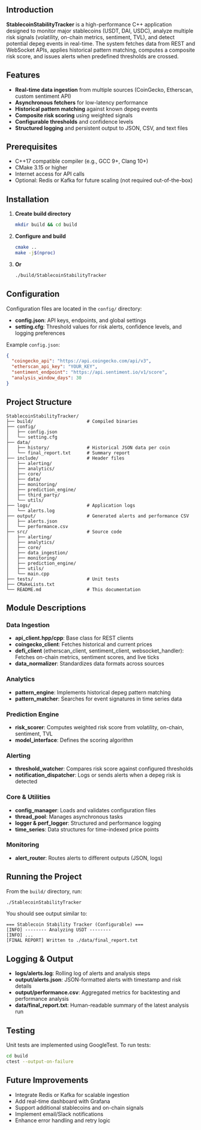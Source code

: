 ## Introduction

**StablecoinStabilityTracker** is a high-performance C++ application designed to monitor major stablecoins (USDT, DAI, USDC), analyze multiple risk signals (volatility, on-chain metrics, sentiment, TVL), and detect potential depeg events in real-time. The system fetches data from REST and WebSocket APIs, applies historical pattern matching, computes a composite risk score, and issues alerts when predefined thresholds are crossed.

## Features

* **Real-time data ingestion** from multiple sources (CoinGecko, Etherscan, custom sentiment API)
* **Asynchronous fetchers** for low-latency performance
* **Historical pattern matching** against known depeg events
* **Composite risk scoring** using weighted signals
* **Configurable thresholds** and confidence levels
* **Structured logging** and persistent output to JSON, CSV, and text files

## Prerequisites

* C++17 compatible compiler (e.g., GCC 9+, Clang 10+)
* CMake 3.15 or higher
* Internet access for API calls
* Optional: Redis or Kafka for future scaling (not required out-of-the-box)

## Installation

1. **Create build directory**

   ```bash
   mkdir build && cd build
   ```
2. **Configure and build**

   ```bash
   cmake ..
   make -j$(nproc)
   ```
3. **Or**
    ```bash
    ./build/StablecoinStabilityTracker
    ```

## Configuration

Configuration files are located in the `config/` directory:

* **config.json**: API keys, endpoints, and global settings
* **setting.cfg**: Threshold values for risk alerts, confidence levels, and logging preferences

Example `config.json`:

```json
{
  "coingecko_api": "https://api.coingecko.com/api/v3",
  "etherscan_api_key": "YOUR_KEY",
  "sentiment_endpoint": "https://api.sentiment.io/v1/score",
  "analysis_window_days": 30
}
```

## Project Structure

```
StablecoinStabilityTracker/
├── build/                    # Compiled binaries
├── config/
│   ├── config.json
│   └── setting.cfg
├── data/
│   ├── history/              # Historical JSON data per coin
│   └── final_report.txt      # Summary report
├── include/                  # Header files
│   ├── alerting/
│   ├── analytics/
│   ├── core/
│   ├── data/
│   ├── monitoring/
│   ├── prediction_engine/
│   ├── third_party/
│   └── utils/
├── logs/                     # Application logs
│   └── alerts.log
├── output/                   # Generated alerts and performance CSV
│   ├── alerts.json
│   └── performance.csv
├── src/                      # Source code
│   ├── alerting/
│   ├── analytics/
│   ├── core/
│   ├── data_ingestion/
│   ├── monitoring/
│   ├── prediction_engine/
│   ├── utils/
│   └── main.cpp
├── tests/                    # Unit tests
├── CMakeLists.txt
└── README.md                 # This documentation
```

## Module Descriptions

### Data Ingestion

* **api\_client.hpp/cpp**: Base class for REST clients
* **coingecko\_client**: Fetches historical and current prices
* **defi\_client** (etherscan\_client, sentiment\_client, websocket\_handler): Fetches on-chain metrics, sentiment scores, and live ticks
* **data\_normalizer**: Standardizes data formats across sources

### Analytics

* **pattern\_engine**: Implements historical depeg pattern matching
* **pattern\_matcher**: Searches for event signatures in time series data

### Prediction Engine

* **risk\_scorer**: Computes weighted risk score from volatility, on-chain, sentiment, TVL
* **model\_interface**: Defines the scoring algorithm

### Alerting

* **threshold\_watcher**: Compares risk score against configured thresholds
* **notification\_dispatcher**: Logs or sends alerts when a depeg risk is detected

### Core & Utilities

* **config\_manager**: Loads and validates configuration files
* **thread\_pool**: Manages asynchronous tasks
* **logger & perf\_logger**: Structured and performance logging
* **time\_series**: Data structures for time-indexed price points

### Monitoring

* **alert\_router**: Routes alerts to different outputs (JSON, logs)

## Running the Project

From the `build/` directory, run:

```bash
./StablecoinStabilityTracker
```

You should see output similar to:

```
=== Stablecoin Stability Tracker (Configurable) ===
[INFO] -------- Analyzing USDT --------
[INFO] ...
[FINAL REPORT] Written to ./data/final_report.txt
```

## Logging & Output

* **logs/alerts.log**: Rolling log of alerts and analysis steps
* **output/alerts.json**: JSON-formatted alerts with timestamp and risk details
* **output/performance.csv**: Aggregated metrics for backtesting and performance analysis
* **data/final\_report.txt**: Human-readable summary of the latest analysis run

## Testing

Unit tests are implemented using GoogleTest. To run tests:

```bash
cd build
ctest --output-on-failure
```

## Future Improvements

* Integrate Redis or Kafka for scalable ingestion
* Add real-time dashboard with Grafana
* Support additional stablecoins and on-chain signals
* Implement email/Slack notifications
* Enhance error handling and retry logic
